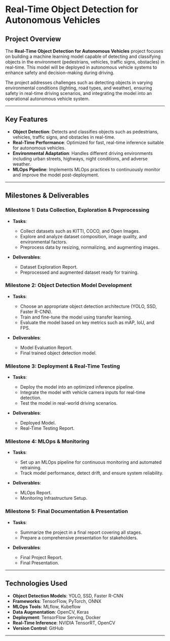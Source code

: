 # Real-Time Object Detection for Autonomous Vehicles

## Project Overview

The **Real-Time Object Detection for Autonomous Vehicles** project focuses on building a machine learning model capable of detecting and classifying objects in the environment (pedestrians, vehicles, traffic signs, obstacles) in real-time. This model will be deployed in autonomous vehicle systems to enhance safety and decision-making during driving.

The project addresses challenges such as detecting objects in varying environmental conditions (lighting, road types, and weather), ensuring safety in real-time driving scenarios, and integrating the model into an operational autonomous vehicle system.

---

## Key Features

- **Object Detection**: Detects and classifies objects such as pedestrians, vehicles, traffic signs, and obstacles in real-time.
- **Real-Time Performance**: Optimized for fast, real-time inference suitable for autonomous vehicles.
- **Environmental Adaptation**: Handles different driving environments including urban streets, highways, night conditions, and adverse weather.
- **MLOps Pipeline**: Implements MLOps practices to continuously monitor and improve the model post-deployment.

---

## Milestones & Deliverables

### Milestone 1: Data Collection, Exploration & Preprocessing

- **Tasks**:
  - Collect datasets such as KITTI, COCO, and Open Images.
  - Explore and analyze dataset composition, image quality, and environmental factors.
  - Preprocess data by resizing, normalizing, and augmenting images.

- **Deliverables**:
  - Dataset Exploration Report.
  - Preprocessed and augmented dataset ready for training.

### Milestone 2: Object Detection Model Development

- **Tasks**:
  - Choose an appropriate object detection architecture (YOLO, SSD, Faster R-CNN).
  - Train and fine-tune the model using transfer learning.
  - Evaluate the model based on key metrics such as mAP, IoU, and FPS.

- **Deliverables**:
  - Model Evaluation Report.
  - Final trained object detection model.

### Milestone 3: Deployment & Real-Time Testing

- **Tasks**:
  - Deploy the model into an optimized inference pipeline.
  - Integrate the model with vehicle camera inputs for real-time detection.
  - Test the model in real-world driving scenarios.

- **Deliverables**:
  - Deployed Model.
  - Real-Time Testing Report.

### Milestone 4: MLOps & Monitoring

- **Tasks**:
  - Set up an MLOps pipeline for continuous monitoring and automated retraining.
  - Track model performance, detect drift, and ensure system reliability.

- **Deliverables**:
  - MLOps Report.
  - Monitoring Infrastructure Setup.

### Milestone 5: Final Documentation & Presentation

- **Tasks**:
  - Summarize the project in a final report covering all stages.
  - Prepare a comprehensive presentation for stakeholders.

- **Deliverables**:
  - Final Project Report.
  - Final Presentation.

---

## Technologies Used

- **Object Detection Models**: YOLO, SSD, Faster R-CNN
- **Frameworks**: TensorFlow, PyTorch, ONNX
- **MLOps Tools**: MLflow, Kubeflow
- **Data Augmentation**: OpenCV, Keras
- **Deployment**: TensorFlow Serving, Docker
- **Real-Time Inference**: NVIDIA TensorRT, OpenCV
- **Version Control**: GitHub

---
